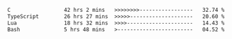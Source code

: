 <!--START_SECTION:waka-->

```txt
C                 42 hrs 2 mins   >>>>>>>>-----------------   32.74 %
TypeScript        26 hrs 27 mins  >>>>>--------------------   20.60 %
Lua               18 hrs 32 mins  >>>>---------------------   14.43 %
Bash              5 hrs 48 mins   >------------------------   04.52 %
```

<!--END_SECTION:waka-->
